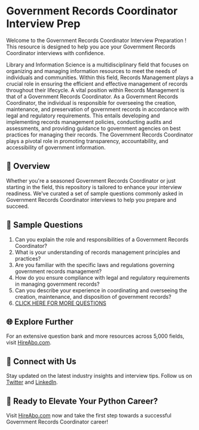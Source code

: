 # Government Records Coordinator Interview Prep

Welcome to the Government Records Coordinator Interview Preparation ! This resource is designed to help you ace your Government Records Coordinator interviews with confidence.

Library and Information Science is a multidisciplinary field that focuses on organizing and managing information resources to meet the needs of individuals and communities. Within this field, Records Management plays a crucial role in ensuring the efficient and effective management of records throughout their lifecycle. A vital position within Records Management is that of a Government Records Coordinator. As a Government Records Coordinator, the individual is responsible for overseeing the creation, maintenance, and preservation of government records in accordance with legal and regulatory requirements. This entails developing and implementing records management policies, conducting audits and assessments, and providing guidance to government agencies on best practices for managing their records. The Government Records Coordinator plays a pivotal role in promoting transparency, accountability, and accessibility of government information.

## 🚀 Overview

Whether you're a seasoned Government Records Coordinator or just starting in the field, this repository is tailored to enhance your interview readiness. We've curated a set of sample questions commonly asked in Government Records Coordinator interviews to help you prepare and succeed.

## 📝 Sample Questions

1. Can you explain the role and responsibilities of a Government Records Coordinator?
2. What is your understanding of records management principles and practices?
3. Are you familiar with the specific laws and regulations governing government records management?
4. How do you ensure compliance with legal and regulatory requirements in managing government records?
5. Can you describe your experience in coordinating and overseeing the creation, maintenance, and disposition of government records?
6. [CLICK HERE FOR MORE QUESTIONS](https://hireabo.com/job/18_3_43/Government%20Records%20Coordinator)

## 🌐 Explore Further

For an extensive question bank and more resources across 5,000 fields, visit [HireAbo.com](https://www.hireabo.com).

## 📱 Connect with Us

Stay updated on the latest industry insights and interview tips. Follow us on [Twitter](https://twitter.com/hireabo) and [LinkedIn](https://www.linkedin.com/in/hire-abo-3609972a8/).

## 🚀 Ready to Elevate Your Python Career?

Visit [HireAbo.com](https://www.hireabo.com) now and take the first step towards a successful Government Records Coordinator career!